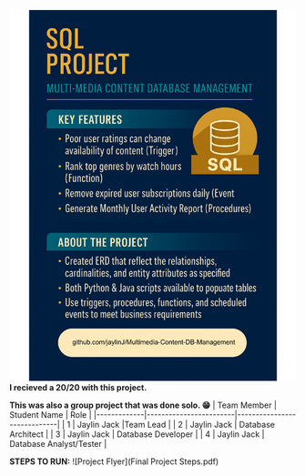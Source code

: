 ![Project Flyer](Flyer.png-1.png)
**I recieved a 20/20 with this project.** 

**This was also a group project that was done solo. 😁**
| Team Member | Student Name           | Role                    |
|-------------|------------------------|-----------------------------|
| 1           |        Jaylin Jack     |Team Lead               |
| 2           |     Jaylin Jack        |    Database Architect      |
| 3           |        Jaylin Jack     |         Database Developer      |
| 4           |            Jaylin Jack |     Database Analyst/Tester |

**STEPS TO RUN:**
![Project Flyer](Final Project Steps.pdf)
